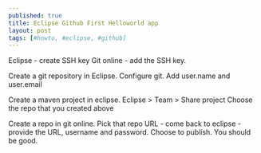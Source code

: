 ```yaml
---
published: true
title: Eclipse Github First Helloworld app
layout: post
tags: [#howto, #eclipse, #github]
---
```

Eclipse - create SSH key 
Git online - add the SSH key. 

Create a git repository in Eclipse. 
Configure git. Add user.name and user.email

Create a maven project in eclipse. 
Eclipse > Team > Share project 
Choose the repo that you created above 

Create a repo in git online. 
Pick that repo URL - come back to eclipse - provide the URL, username and password.
Choose to publish. 
You should be good. 
 
